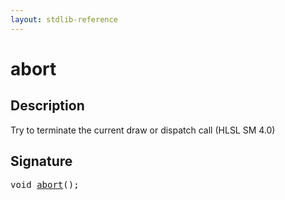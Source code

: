 ```yaml
---
layout: stdlib-reference
---
```


# abort

## Description

Try to terminate the current draw or dispatch call (HLSL SM 4.0)




## Signature 

<pre>
<span class="code_keyword">void</span> <a href="abort.md">abort</a>();

</pre>


<script>
// Fix .md links to .html when on ReadTheDocs
if (window.location.hostname.includes('readthedocs') || 
    window.location.hostname.includes('rtfd.io')) {
  document.addEventListener('DOMContentLoaded', function() {
    const links = document.querySelectorAll('a');
    links.forEach(link => {
      if (link.getAttribute('href') && link.getAttribute('href').endsWith('.md')) {
        link.href = link.href.replace(/\.md($|#|\?)/, '.html$1');
      }
    });
  });
}
</script>
